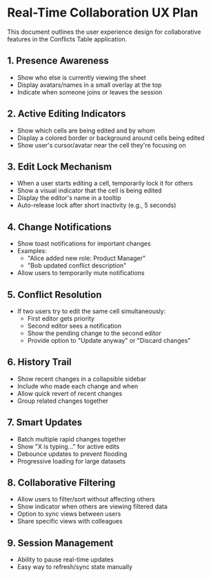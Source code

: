 # Real-Time Collaboration UX Plan

This document outlines the user experience design for collaborative features in the Conflicts Table application.

## 1. Presence Awareness

- Show who else is currently viewing the sheet
- Display avatars/names in a small overlay at the top
- Indicate when someone joins or leaves the session

## 2. Active Editing Indicators

- Show which cells are being edited and by whom
- Display a colored border or background around cells being edited
- Show user's cursor/avatar near the cell they're focusing on

## 3. Edit Lock Mechanism

- When a user starts editing a cell, temporarily lock it for others
- Show a visual indicator that the cell is being edited
- Display the editor's name in a tooltip
- Auto-release lock after short inactivity (e.g., 5 seconds)

## 4. Change Notifications

- Show toast notifications for important changes
- Examples:
  - "Alice added new role: Product Manager"
  - "Bob updated conflict description"
- Allow users to temporarily mute notifications

## 5. Conflict Resolution

- If two users try to edit the same cell simultaneously:
  - First editor gets priority
  - Second editor sees a notification
  - Show the pending change to the second editor
  - Provide option to "Update anyway" or "Discard changes"

## 6. History Trail

- Show recent changes in a collapsible sidebar
- Include who made each change and when
- Allow quick revert of recent changes
- Group related changes together

## 7. Smart Updates

- Batch multiple rapid changes together
- Show "X is typing..." for active edits
- Debounce updates to prevent flooding
- Progressive loading for large datasets

## 8. Collaborative Filtering

- Allow users to filter/sort without affecting others
- Show indicator when others are viewing filtered data
- Option to sync views between users
- Share specific views with colleagues

## 9. Session Management

- Ability to pause real-time updates
- Easy way to refresh/sync state manually
